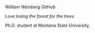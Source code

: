 *William Weinberg GitHub*


*Love losing the forest for the trees*

Ph.D. student at Montana State University, 
